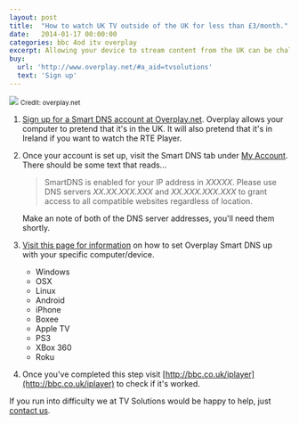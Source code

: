 ```yaml
---
layout: post
title:  "How to watch UK TV outside of the UK for less than £3/month."
date:   2014-01-17 00:00:00
categories: bbc 4od itv overplay
excerpt: Allowing your device to stream content from the UK can be challenging and confusing. We've found the simplest solution that will have you up and running in minutes.
buy: 
  url: 'http://www.overplay.net/#a_aid=tvsolutions'
  text: 'Sign up'
---
```


<div class="centered"><img src="{{ site.url }}/assets/img/overplay-logo.png" class="img-responsive"/>
<small>Credit: overplay.net</small></div>

1. [Sign up for a Smart DNS account at Overplay.net](http://www.overplay.net/#a_aid=tvsolutions). Overplay allows your computer to pretend that it's in the UK. It will also pretend that it's in Ireland if you want to watch the RTE Player.
2. Once your account is set up, visit the Smart DNS tab under [My Account](http://www.overplay.net/myaccount.php). There should be some text that reads...

	> SmartDNS is enabled for your IP address in _XXXXX_. Please use DNS servers _XX.XX.XXX.XXX_ and _XX.XXX.XXX.XXX_ to grant access to all compatible websites regardless of location.

	Make an note of both of the DNS server addresses, you'll need them shortly.
3. [Visit this page for information](https://www.overplay.net/setup.php) on how to set Overplay Smart DNS up with your specific computer/device.
	- Windows
	- OSX
	- Linux
	- Android
	- iPhone
	- Boxee
	- Apple TV
	- PS3
	- XBox 360
	- Roku

4. Once you've completed this step visit [http://bbc.co.uk/iplayer](http://bbc.co.uk/iplayer) to check if it's worked.

If you run into difficulty we at TV Solutions would be happy to help, just [contact us](mailto:info@tvsolutions.ca).
